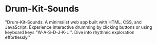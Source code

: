 # Drum-Kit-Sounds
"Drum-Kit-Sounds: A minimalist web app built with HTML, CSS, and JavaScript. Experience interactive drumming by clicking buttons or using keyboard keys "W-A-S-D-J-K-L ". Dive into rhythmic exploration effortlessly."
